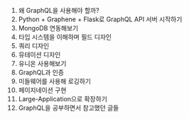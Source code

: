 


1. 왜 GraphQL을 사용해야 할까?
2. Python + Graphene + Flask로 GraphQL API 서버 시작하기
3. MongoDB 연동해보기
4. 타입 시스템을 이해하며 필드 디자인
5. 쿼리 디자인
6. 뮤테이션 디자인
7. 유니온 사용해보기
8. GraphQL과 인증
9. 미들웨어를 사용해 로깅하기
10. 페이지네이션 구현
11. Large-Application으로 확장하기
12. GraphQL을 공부하면서 참고했던 글들



